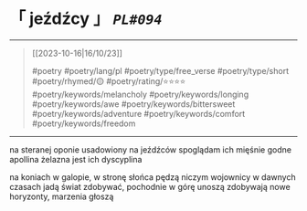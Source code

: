 # &#12300; jeźdźcy &#12301; *`PL#094`*

---

> [[2023-10-16|16/10/23]]
> 
> #poetry 
> #poetry/lang/pl 
> #poetry/type/free_verse #poetry/type/short 
> #poetry/rhymed/🟡 
> #poetry/rating/⭐⭐⭐⭐ 
> #poetry/keywords/melancholy #poetry/keywords/longing #poetry/keywords/awe #poetry/keywords/bittersweet #poetry/keywords/adventure #poetry/keywords/comfort #poetry/keywords/freedom 

---

na steranej oponie usadowiony
na jeźdźców spoglądam
ich mięśnie godne apollina
żelazna jest ich dyscyplina

na koniach w galopie, w stronę słońca pędzą
niczym wojownicy w dawnych czasach
jadą świat zdobywać, pochodnie w górę unoszą
zdobywają nowe horyzonty, marzenia głoszą